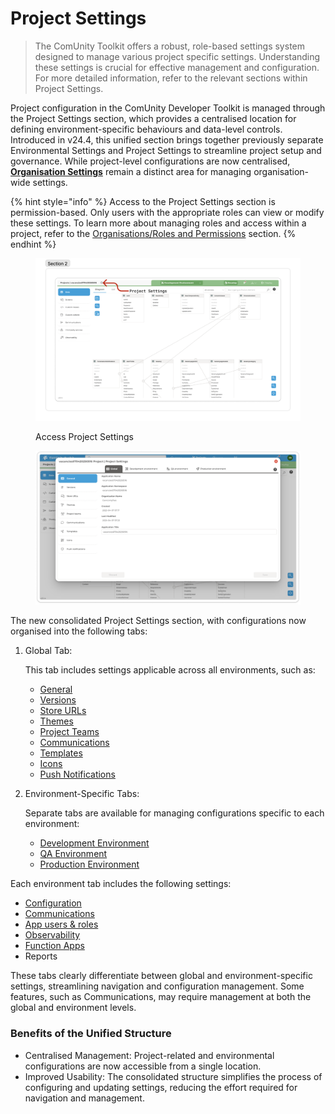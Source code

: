 # Project Settings

> The ComUnity Toolkit offers a robust, role-based settings system designed to manage various project specific settings. Understanding these settings is crucial for effective management and configuration. For more detailed information, refer to the relevant sections within Project Settings.

Project configuration in the ComUnity Developer Toolkit is managed through the Project Settings section, which provides a centralised location for defining environment-specific behaviours and data-level controls. Introduced in v24.4, this unified section brings together previously separate Environmental Settings and Project Settings to streamline project setup and governance. While project-level configurations are now centralised, [**Organisation Settings**](../organisations/) remain a distinct area for managing organisation-wide settings.

{% hint style="info" %}
Access to the Project Settings section is permission-based. Only users with the appropriate roles can view or modify these settings. To learn more about managing roles and access within a project, refer to the [Organisations/Roles and Permissions](../organisations/roles-and-permissions.md) section.
{% endhint %}

<figure><img src="../../.gitbook/assets/image (472).png" alt=""><figcaption><p>Access Project Settings</p></figcaption></figure>

<figure><img src="../../.gitbook/assets/image (473).png" alt=""><figcaption></figcaption></figure>

The new consolidated Project Settings section, with configurations now organised into the following tabs:

1.  Global Tab:

    This tab includes settings applicable across all environments, such as:

    * [General](general.md)
    * [ Versions](app-versioning.md)
    * [Store URLs](store-urls.md)
    * [Themes](themes.md)
    * [Project Teams](../organisations/teams.md#assign-teams-to-a-project)
    * [Communications](../../toolkit-guides/communications/communication-settings.md#project-specific-communication-settings)
    * [Templates](../../toolkit-guides/custom-website/pages/templates.md)
    * [Icons](icon-management.md)
    * [Push Notifications](../../toolkit-guides/communications/configuring-dynamic-action-templates-for-event-driven-communication-channels/push-notifications.md)
2.  &#x20;Environment-Specific Tabs:

    Separate tabs are available for managing configurations specific to each environment:

    * [Development Environment](deploy/environments.md#development-environment-green)
    * [QA Environment](deploy/environments.md#qa-testing-environment-vibrant-purple)
    * [Production Environment](deploy/environments.md#production-environment-deep-purple)

Each environment tab includes the following settings:

* [Configuration](deploy/configuration.md)
* [Communications](../../toolkit-guides/communications/)
* [App users & roles](users-and-roles.md)
* [Observability](../../toolkit-guides/observability/)
* [Function Apps](../../toolkit-guides/third-party-services/azure-function-apps-integration.md)
* Reports

These tabs clearly differentiate between global and environment-specific settings, streamlining navigation and configuration management. Some features, such as Communications, may require management at both the global and environment levels.

### Benefits of the Unified Structure

* Centralised Management: Project-related and environmental configurations are now accessible from a single location.
* Improved Usability: The consolidated structure simplifies the process of configuring and updating settings, reducing the effort required for navigation and management.

